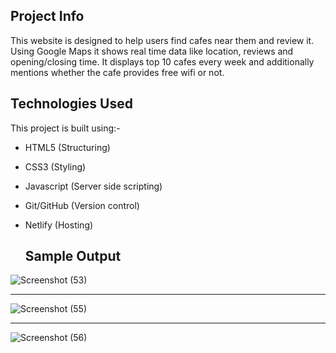 ## Project Info 
This website is designed to help users find cafes near them and review it. Using Google Maps it shows real time data like location, reviews and opening/closing time. It displays top 10 cafes every week and additionally mentions whether the cafe provides free wifi or not.

## Technologies Used
This project is built using:- 
- HTML5 (Structuring)
- CSS3 (Styling) 
- Javascript (Server side scripting) 
- Git/GitHub (Version control) 
- Netlify (Hosting)

   ## Sample Output 
  
![Screenshot (53)](https://github.com/krutika-ladani/Front-End-Projects/assets/119760273/08854606-18c5-4872-9161-9767813c8e28)

<hr>
 
![Screenshot (55)](https://github.com/krutika-ladani/Front-End-Projects/assets/119760273/2c31a77c-3976-438e-9d16-7e3694b1fffc) 

<hr>
 
![Screenshot (56)](https://github.com/krutika-ladani/Front-End-Projects/assets/119760273/aca27992-df32-4c19-a567-2a36a5387895) 

